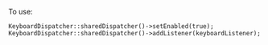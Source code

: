 To use:

    KeyboardDispatcher::sharedDispatcher()->setEnabled(true);
    KeyboardDispatcher::sharedDispatcher()->addListener(keyboardListener);

